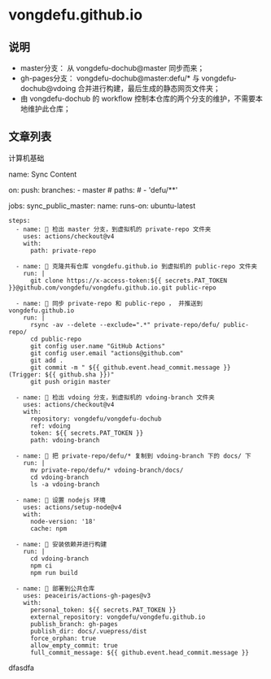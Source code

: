 # vongdefu.github.io

## 说明

- master分支： 从 vongdefu-dochub@master 同步而来；
- gh-pages分支： vongdefu-dochub@master:defu/* 与 vongdefu-dochub@vdoing 合并进行构建，最后生成的静态网页文件夹；
- 由 vongdefu-dochub 的 workflow 控制本仓库的两个分支的维护，不需要本地维护此仓库；

## 文章列表


计算机基础

name: Sync Content

on:
  push:
    branches:
      - master
    # paths:
    #   - 'defu/**'

jobs:
  sync_public_master:
    name: 
    runs-on: ubuntu-latest

    steps:
      - name: 🥝 检出 master 分支，到虚拟机的 private-repo 文件夹
        uses: actions/checkout@v4
        with:
          path: private-repo

      - name: 🍌 克隆共有仓库 vongdefu.github.io 到虚拟机的 public-repo 文件夹
        run: |
          git clone https://x-access-token:${{ secrets.PAT_TOKEN }}@github.com/vongdefu/vongdefu.github.io.git public-repo

      - name: 🍒 同步 private-repo 和 public-repo ， 并推送到 vongdefu.github.io 
        run: |
          rsync -av --delete --exclude=".*" private-repo/defu/ public-repo/
          cd public-repo
          git config user.name "GitHub Actions"
          git config user.email "actions@github.com"
          git add .
          git commit -m " ${{ github.event.head_commit.message }} (Trigger: ${{ github.sha }})"
          git push origin master

      - name: 🍐 检出 vdoing 分支，到虚拟机的 vdoing-branch 文件夹
        uses: actions/checkout@v4
        with:
          repository: vongdefu/vongdefu-dochub
          ref: vdoing
          token: ${{ secrets.PAT_TOKEN }}
          path: vdoing-branch
  
      - name: 🍄 把 private-repo/defu/* 复制到 vdoing-branch 下的 docs/ 下
        run: |
          mv private-repo/defu/* vdoing-branch/docs/
          cd vdoing-branch
          ls -a vdoing-branch

      - name: 🍊 设置 nodejs 环境
        uses: actions/setup-node@v4
        with:
          node-version: '18'
          cache: npm

      - name: 🍇 安装依赖并进行构建
        run: |
          cd vdoing-branch
          npm ci
          npm run build

      - name: 🍓 部署到公共仓库
        uses: peaceiris/actions-gh-pages@v3
        with:
          personal_token: ${{ secrets.PAT_TOKEN }}
          external_repository: vongdefu/vongdefu.github.io
          publish_branch: gh-pages
          publish_dir: docs/.vuepress/dist
          force_orphan: true
          allow_empty_commit: true
          full_commit_message: ${{ github.event.head_commit.message }}





dfasdfa